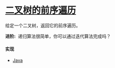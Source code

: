 # [二叉树的前序遍历](https://www.jianshu.com/p/456af5480cee)

给定一个二叉树，返回它的前序遍历。

**进阶:** 
递归算法很简单，你可以通过迭代算法完成吗？

#### 实现
- [Java](https://github.com/pojozhang/playground/blob/master/solutions/java/src/main/java/playground/algorithm/BinaryTreePreorderTraversal.java)
